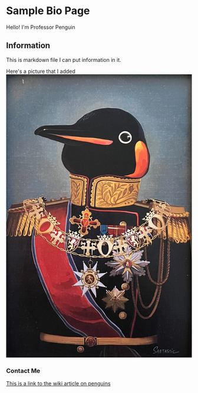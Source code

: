 # Sample Bio Page
Hello!
I'm Professor Penguin

## Information
This is markdown file
I can put information in it.

Here's a picture that I added
![A penguin dressed as Napoleon](./penguin.png "Penguin")

### Contact Me
[This is a link to the wiki article on penguins](https://en.wikipedia.org/wiki/Penguin)
